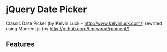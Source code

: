 jQuery Date Picker
==================

Classic Date Picker (by Kelvin Luck - http://www.kelvinluck.com/) rewrited using Moment.js (by http://github.com/timrwood/moment/)

Features
--------